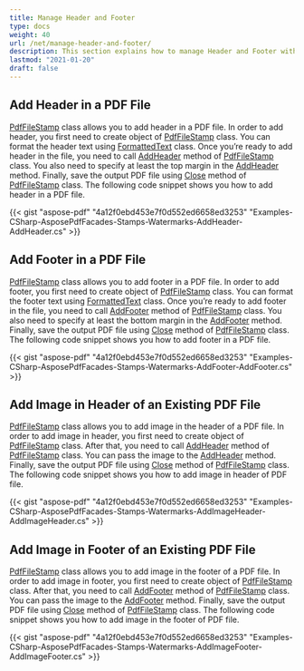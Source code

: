 ```yaml
---
title: Manage Header and Footer
type: docs
weight: 40
url: /net/manage-header-and-footer/
description: This section explains how to manage Header and Footer with Aspose.PDF Facades using PdfFileStamp Class.
lastmod: "2021-01-20"
draft: false
---
```


## Add Header in a PDF File

[PdfFileStamp](https://apireference.aspose.com/pdf/net/aspose.pdf.facades/pdffilestamp/constructors/main) class allows you to add header in a PDF file. In order to add header, you first need to create object of [PdfFileStamp](https://apireference.aspose.com/pdf/net/aspose.pdf.facades/pdffilestamp/constructors/main) class. You can format the header text using [FormattedText](https://apireference.aspose.com/pdf/net/aspose.pdf.facades/formattedtext) class. Once you’re ready to add header in the file, you need to call [AddHeader](https://apireference.aspose.com/pdf/net/aspose.pdf.facades.pdffilestamp/addheader/methods/4) method of [PdfFileStamp](https://apireference.aspose.com/pdf/net/aspose.pdf.facades/pdffilestamp/constructors/main) class. You also need to specify at least the top margin in the [AddHeader](https://apireference.aspose.com/pdf/net/aspose.pdf.facades.pdffilestamp/addheader/methods/4) method. Finally, save the output PDF file using [Close](https://apireference.aspose.com/pdf/net/aspose.pdf.facades/facade/methods/close) method of [PdfFileStamp](https://apireference.aspose.com/pdf/net/aspose.pdf.facades/pdffilestamp/constructors/main) class. The following code snippet shows you how to add header in a PDF file.



{{< gist "aspose-pdf" "4a12f0ebd453e7f0d552ed6658ed3253" "Examples-CSharp-AsposePdfFacades-Stamps-Watermarks-AddHeader-AddHeader.cs" >}}

## Add Footer in a PDF File

[PdfFileStamp](https://apireference.aspose.com/pdf/net/aspose.pdf.facades/pdffilestamp/constructors/main) class allows you to add footer in a PDF file. In order to add footer, you first need to create object of [PdfFileStamp](https://apireference.aspose.com/pdf/net/aspose.pdf.facades/pdffilestamp/constructors/main) class. You can format the footer text using [FormattedText](https://apireference.aspose.com/pdf/net/aspose.pdf.facades/formattedtext) class. Once you’re ready to add footer in the file, you need to call [AddFooter](https://apireference.aspose.com/pdf/net/aspose.pdf.facades/pdffilestamp/methods/addfooter/index) method of [PdfFileStamp](https://apireference.aspose.com/pdf/net/aspose.pdf.facades/pdffilestamp/constructors/main) class. You also need to specify at least the bottom margin in the [AddFooter](https://apireference.aspose.com/pdf/net/aspose.pdf.facades/pdffilestamp/methods/addfooter/index) method. Finally, save the output PDF file using [Close](https://apireference.aspose.com/pdf/net/aspose.pdf.facades/facade/methods/close) method of [PdfFileStamp](https://apireference.aspose.com/pdf/net/aspose.pdf.facades/pdffilestamp/constructors/main) class. The following code snippet shows you how to add footer in a PDF file.



{{< gist "aspose-pdf" "4a12f0ebd453e7f0d552ed6658ed3253" "Examples-CSharp-AsposePdfFacades-Stamps-Watermarks-AddFooter-AddFooter.cs" >}}

## Add Image in Header of an Existing PDF File

[PdfFileStamp](https://apireference.aspose.com/pdf/net/aspose.pdf.facades/pdffilestamp/constructors/main) class allows you to add image in the header of a PDF file. In order to add image in header, you first need to create object of [PdfFileStamp](https://apireference.aspose.com/pdf/net/aspose.pdf.facades/pdffilestamp/constructors/main) class. After that, you need to call [AddHeader](https://apireference.aspose.com/pdf/net/aspose.pdf.facades.pdffilestamp/addheader/methods/4) method of [PdfFileStamp](https://apireference.aspose.com/pdf/net/aspose.pdf.facades/pdffilestamp/constructors/main) class. You can pass the image to the [AddHeader](https://apireference.aspose.com/pdf/net/aspose.pdf.facades.pdffilestamp/addheader/methods/4) method. Finally, save the output PDF file using [Close](https://apireference.aspose.com/pdf/net/aspose.pdf.facades/facade/methods/close) method of [PdfFileStamp](https://apireference.aspose.com/pdf/net/aspose.pdf.facades/pdffilestamp/constructors/main) class. The following code snippet shows you how to add image in header of PDF file.



{{< gist "aspose-pdf" "4a12f0ebd453e7f0d552ed6658ed3253" "Examples-CSharp-AsposePdfFacades-Stamps-Watermarks-AddImageHeader-AddImageHeader.cs" >}}

## Add Image in Footer of an Existing PDF File

[PdfFileStamp](https://apireference.aspose.com/pdf/net/aspose.pdf.facades/pdffilestamp/constructors/main) class allows you to add image in the footer of a PDF file. In order to add image in footer, you first need to create object of [PdfFileStamp](https://apireference.aspose.com/pdf/net/aspose.pdf.facades/pdffilestamp/constructors/main) class. After that, you need to call [AddFooter](https://apireference.aspose.com/pdf/net/aspose.pdf.facades/pdffilestamp/methods/addfooter/index) method of [PdfFileStamp](https://apireference.aspose.com/pdf/net/aspose.pdf.facades/pdffilestamp/constructors/main) class. You can pass the image to the [AddFooter](https://apireference.aspose.com/pdf/net/aspose.pdf.facades/pdffilestamp/methods/addfooter/index) method. Finally, save the output PDF file using [Close](https://apireference.aspose.com/pdf/net/aspose.pdf.facades/facade/methods/close) method of [PdfFileStamp](https://apireference.aspose.com/pdf/net/aspose.pdf.facades/pdffilestamp/constructors/main) class. The following code snippet shows you how to add image in the footer of PDF file.



{{< gist "aspose-pdf" "4a12f0ebd453e7f0d552ed6658ed3253" "Examples-CSharp-AsposePdfFacades-Stamps-Watermarks-AddImageFooter-AddImageFooter.cs" >}}
